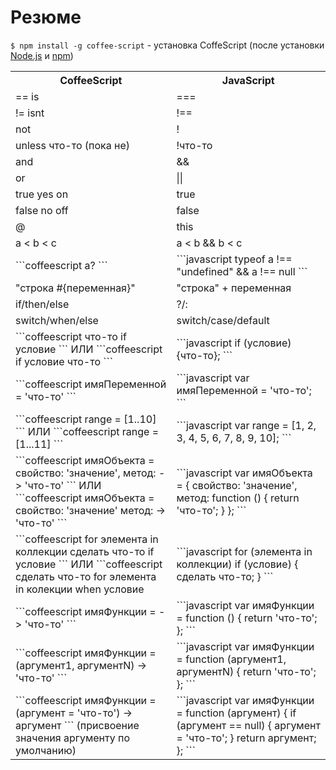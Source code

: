 # Резюме

`$ npm install -g coffee-script` - установка CoffeScript (после установки [Node.js](http://nodejs.org/) и [npm](http://npmjs.org/))    
<table>
    <tr>
        <th>CoffeeScript</th>
        <th>JavaScript</th>
    </tr>
    <tr>
        <td>== is</td>
        <td>===</td>
    </tr>
    <tr>
        <td>!= isnt</td>
        <td>!==</td>
    </tr>
    <tr>
        <td>not</td>
        <td>!</td>
    </tr>
    <tr>
        <td>unless что-то
            (пока не)
        </td>
        <td>!что-то</td>
    </tr>
    <tr>
        <td>and</td>
        <td>&&</td>
    </tr>
    <tr>
        <td>or</td>
        <td>||</td>
    </tr>
    <tr>
        <td>true yes on</td>
        <td>true</td>
    </tr>
    <tr>
        <td>false no off</td>
        <td>false</td>
    </tr>
    <tr>
        <td>@</td>
        <td>this</td>
    </tr>
    <tr>
        <td>a < b < c</td>
        <td>a < b && b < c</td>
    </tr>
    <tr>
        <td>```coffeescript
            a?
            ```
        </td>
        <td>```javascript
            typeof a !== "undefined" && a !== null
            ```
        </td>
    </tr>
    <tr>
        <td>"строка #{переменная}"</td>
        <td>"строка" + переменная</td>
    </tr>
    <tr>
        <td>if/then/else</td>
        <td>?/:</td>
    </tr>
    <tr>
        <td>switch/when/else</td>
        <td>switch/case/default</td>
    </tr>
    <tr>
        <td>```coffeescript
            что-то if условие
            ```
            ИЛИ
            ```coffeescript
            if условие что-то
            ```
        </td>
        <td>```javascript
            if (условие) {что-то};
            ```
        </td>
    </tr>
    <tr>
        <td>```coffeescript
            имяПеременной = 'что-то'
            ```
        </td>
        <td>```javascript
            var имяПеременной = 'что-то';
            ```
        </td>
    </tr>
    <tr>
        <td>```coffeescript
            range = [1..10]
            ```
            ИЛИ
            ```coffeescript
            range = [1...11]
            ```
        </td>
        <td>```javascript
            var range = [1, 2, 3, 4, 5, 6, 7, 8, 9, 10];
            ```
        </td>
    </tr>
    <tr>
        <td>```coffeescript
            имяОбъекта = свойство: 'значение', метод: -> 'что-то'
            ```
            ИЛИ
            ```coffeescript
            имяОбъекта =
                свойство: 'значение'
                метод: -> 'что-то'
            ```
        </td>
        <td>```javascript
            var имяОбъекта = {
                свойство: 'значение',
                метод: function () {
                    return 'что-то';
                }
            };
            ```
        </td>
    </tr>
    <tr>
        <td>```coffeescript
            for элемента in коллекции
                сделать что-то if условие
            ```
            ИЛИ
            ```coffeescript
            сделать что-то for элемента in колекции when условие
        </td>
        <td>```javascript
            for (элемента in коллекции)
                if (условие) {
                    сделать что-то;
                }
            ```
        </td>
    </tr>
    <tr>
        <td>```coffeescript
            имяФункции = -> 'что-то'
            ```
        </td>
        <td>```javascript
            var имяФункции = function () {
            return 'что-то';
            };
            ```
        </td>
    </tr>
    <tr>
        <td>```coffeescript
            имяФункции = (аргумент1, аргументN) -> 'что-то'
            ```
        </td>
        <td>```javascript
            var имяФункции = function (аргумент1, аргументN) {
                return 'что-то';
            };
            ```
        </td>
    </tr>
    <tr>
        <td>```coffeescript
            имяФункции = (аргумент = 'что-то') -> аргумент
            ```
            (присвоение значения аргументу по умолчанию)
        </td>
        <td>```javascript
            var имяФункции = function (аргумент) {
                if (аргумент == null) {
                    аргумент = 'что-то';
                }
                return аргумент;
            };
            ```
        </td>
    </tr>
</table>